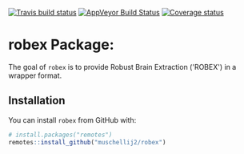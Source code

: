 
[![Travis build status](https://travis-ci.org/muschellij2/robex.svg?branch=master)](https://travis-ci.org/muschellij2/robex) [![AppVeyor Build Status](https://ci.appveyor.com/api/projects/status/github/muschellij2/robex?branch=master&svg=true)](https://ci.appveyor.com/project/muschellij2/robex) [![Coverage status](https://coveralls.io/repos/github/muschellij2/robex/badge.svg?branch=master)](https://coveralls.io/r/muschellij2/robex?branch=master) <!-- README.md is generated from README.Rmd. Please edit that file -->

robex Package:
==============

The goal of `robex` is to provide Robust Brain Extraction ('ROBEX') in a wrapper format.

Installation
------------

You can install `robex` from GitHub with:

``` r
# install.packages("remotes")
remotes::install_github("muschellij2/robex")
```
